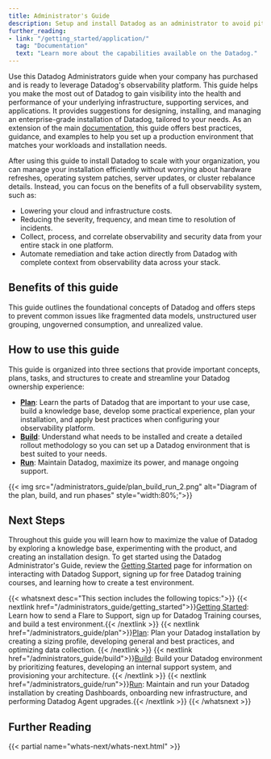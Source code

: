 ```yaml
---
title: Administrator's Guide
description: Setup and install Datadog as an administrator to avoid pit-falls down the road
further_reading:
- link: "/getting_started/application/"
  tag: "Documentation"
  text: "Learn more about the capabilities available on the Datadog."
---
```



Use this Datadog Administrators guide when your company has purchased and is ready to leverage Datadog's observability platform. This guide helps you make the most out of Datadog to gain visibility into the health and performance of your underlying infrastructure, supporting services, and applications. It provides suggestions for designing, installing, and managing an enterprise-grade installation of Datadog, tailored to your needs. As an extension of the main 
[documentation][1], this guide offers best practices, guidance, and examples to help you set up a production environment that matches your workloads and installation needs.

After using this guide to install Datadog to scale with your organization, you can manage your installation efficiently without worrying about hardware refreshes, operating system patches, server updates, or cluster rebalance details. Instead, you can focus on the benefits of a full observability system, such as:

- Lowering your cloud and infrastructure costs.
- Reducing the severity, frequency, and mean time to resolution of incidents.
- Collect, process, and correlate observability and security data from your entire stack in one platform.
- Automate remediation and take action directly from Datadog with complete context from observability data across your stack.

## Benefits of this guide

This guide outlines the foundational concepts of Datadog and offers steps to prevent common issues like fragmented data models, unstructured user grouping, ungoverned consumption, and unrealized value.

## How to use this guide

This guide is organized into three sections that provide important concepts, plans, tasks, and structures to create and streamline your Datadog ownership experience:

* **[Plan][2]**: Learn the parts of Datadog that are important to your use case, build a knowledge base, develop some practical experience, plan your installation, and apply best practices when configuring your observability platform.  
* **[Build][3]**: Understand what needs to be installed and create a detailed rollout methodology so you can set up a Datadog environment that is best suited to your needs.  
* **[Run][4]**: Maintain Datadog, maximize its power, and manage ongoing support.

{{< img src="/administrators_guide/plan_build_run_2.png" alt="Diagram of the plan, build, and run phases" style="width:80%;">}}

## Next Steps

Throughout this guide you will learn how to maximize the value of Datadog by exploring a knowledge base, experimenting with the product, and creating an installation design. To get started using the Datadog Administrator's Guide, review the [Getting Started][5] page for information on interacting with Datadog Support, signing up for free Datadog training courses, and learning how to create a test environment.

{{< whatsnext desc="This section includes the following topics:">}}
  {{< nextlink href="/administrators_guide/getting_started">}}<u>Getting Started</u>: Learn how to send a Flare to Support, sign up for Datadog Training courses, and build a test environment.{{< /nextlink >}}
  {{< nextlink href="/administrators_guide/plan">}}<u>Plan</u>: Plan your Datadog installation by creating a sizing profile, developing general and best practices, and optimizing data collection. {{< /nextlink >}}
  {{< nextlink href="/administrators_guide/build">}}<u>Build</u>: Build your Datadog environment by prioritizing features, developing an internal support system, and provisioning your architecture. {{< /nextlink >}}
  {{< nextlink href="/administrators_guide/run">}}<u>Run</u>: Maintain and run your Datadog installation by creating Dashboards, onboarding new infrastructure, and performing Datadog Agent upgrades.{{< /nextlink >}}
{{< /whatsnext >}}

## Further Reading

{{< partial name="whats-next/whats-next.html" >}}


[1]: https://docs.datadoghq.com/
[2]: /administrators_guide/plan
[3]: /administrators_guide/build
[4]: /administrators_guide/run
[5]: /administrators_guide/getting_started
